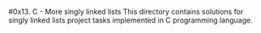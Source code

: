 #0x13. C - More singly linked lists
This directory contains solutions for singly linked lists project tasks implemented in C programming language.

